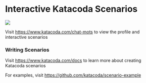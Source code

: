 # Interactive Katacoda Scenarios

[![](http://shields.katacoda.com/katacoda/chat-mots/count.svg)](https://www.katacoda.com/chat-mots "Get your profile on Katacoda.com")

Visit https://www.katacoda.com/chat-mots to view the profile and interactive scenarios

### Writing Scenarios
Visit https://www.katacoda.com/docs to learn more about creating Katacoda scenarios

For examples, visit https://github.com/katacoda/scenario-example
